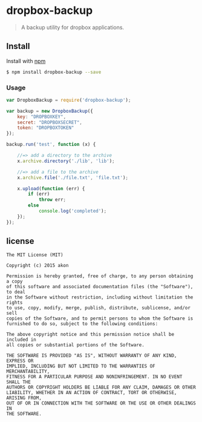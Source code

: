 # dropbox-backup

> A backup utility for dropbox applications.

## Install

Install with [npm](https://www.npmjs.com/)

```sh
$ npm install dropbox-backup --save
```

### Usage

```js
var DropboxBackup = require('dropbox-backup');

var backup = new DropboxBackup({
    key: "DROPBOXKEY",
    secret: "DROPBOXSECRET",
    token: "DROPBOXTOKEN"
});

backup.run('test', function (x) {

    //=> add a directory to the archive
    x.archive.directory('./lib', 'lib');

    //=> add a file to the archive
    x.archive.file('./file.txt', 'file.txt');

    x.upload(function (err) {
        if (err)
            throw err;
        else
            console.log('completed');
    });
});
```


## license

    The MIT License (MIT)

    Copyright (c) 2015 akon

    Permission is hereby granted, free of charge, to any person obtaining a copy
    of this software and associated documentation files (the "Software"), to deal
    in the Software without restriction, including without limitation the rights
    to use, copy, modify, merge, publish, distribute, sublicense, and/or sell
    copies of the Software, and to permit persons to whom the Software is
    furnished to do so, subject to the following conditions:

    The above copyright notice and this permission notice shall be included in
    all copies or substantial portions of the Software.

    THE SOFTWARE IS PROVIDED "AS IS", WITHOUT WARRANTY OF ANY KIND, EXPRESS OR
    IMPLIED, INCLUDING BUT NOT LIMITED TO THE WARRANTIES OF MERCHANTABILITY,
    FITNESS FOR A PARTICULAR PURPOSE AND NONINFRINGEMENT. IN NO EVENT SHALL THE
    AUTHORS OR COPYRIGHT HOLDERS BE LIABLE FOR ANY CLAIM, DAMAGES OR OTHER
    LIABILITY, WHETHER IN AN ACTION OF CONTRACT, TORT OR OTHERWISE, ARISING FROM,
    OUT OF OR IN CONNECTION WITH THE SOFTWARE OR THE USE OR OTHER DEALINGS IN
    THE SOFTWARE.
